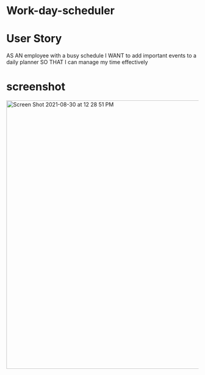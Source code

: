 # Work-day-scheduler




# User Story

AS AN employee with a busy schedule
I WANT to add important events to a daily planner
SO THAT I can manage my time effectively


# screenshot
<img width="702" alt="Screen Shot 2021-08-30 at 12 28 51 PM" src="https://user-images.githubusercontent.com/82775553/131372653-0c21b372-95f4-4ab1-86d0-b4e980481295.png">

